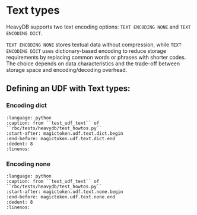 # Text types

HeavyDB supports two text encoding options: `TEXT ENCODING NONE` and
`TEXT ENCODING DICT`.

`TEXT ENCODING NONE` stores textual data without compression, while
`TEXT ENCODING DICT` uses dictionary-based encoding to reduce storage
requirements by replacing common words or phrases with shorter codes.
The choice depends on data characteristics and the trade-off between storage
space and encoding/decoding overhead.

## Defining an UDF with Text types:

### Encoding dict
```{literalinclude} ../../rbc/tests/heavydb/test_howtos.py
:language: python
:caption: from ``test_udf_text`` of ``rbc/tests/heavydb/test_howtos.py``
:start-after: magictoken.udf.text.dict.begin
:end-before: magictoken.udf.text.dict.end
:dedent: 8
:linenos:
```


### Encoding none
```{literalinclude} ../../rbc/tests/heavydb/test_howtos.py
:language: python
:caption: from ``test_udf_text`` of ``rbc/tests/heavydb/test_howtos.py``
:start-after: magictoken.udf.text.none.begin
:end-before: magictoken.udf.text.none.end
:dedent: 8
:linenos:
```
